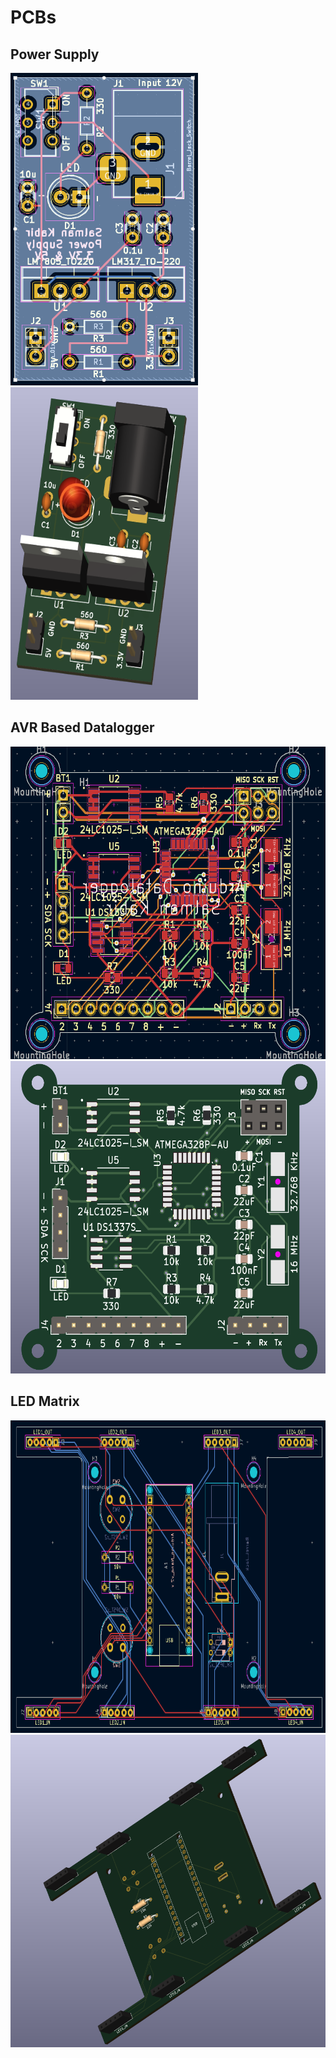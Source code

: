 # PCBs
## Power Supply
<img src="/PowerSupply/PowerSupply_PCB.png" width="300" height="500"> <img src="/PowerSupply/PowerSupply_3D.png" width="300" height="500">

## AVR Based Datalogger
<img src="/AVR_Datalogger/AVRDatalogger_PCB.png" width="600" height="500"> <img src="/AVR_Datalogger/AVRDatalogger_3D.png" width="600" height="500">

## LED Matrix
<img src="/LED_Matrix/LEDMatrix_PCB.png" width="600" height="500"> <img src="/LED_Matrix/LEDMatrix_3D.png" width="600" height="500">
